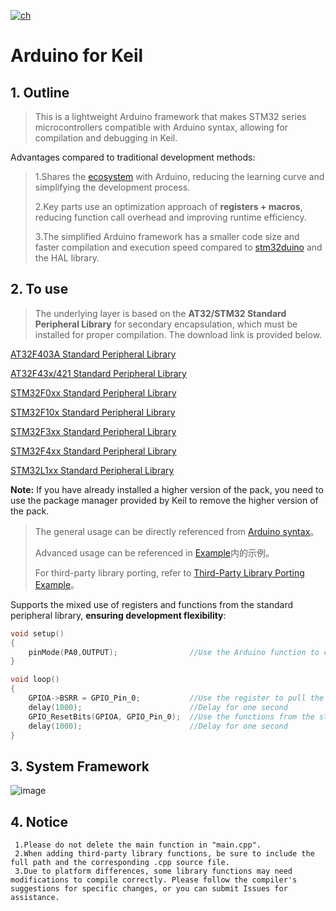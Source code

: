 [![ch](https://img.shields.io/badge/lang-en-red.svg)](https://github.com/jonatasemidio/multilanguage-readme-pattern/blob/master/README.md)

# Arduino for Keil
## 1. Outline
>This is a lightweight Arduino framework that makes STM32 series microcontrollers compatible with Arduino syntax, allowing for compilation and debugging in Keil.

Advantages compared to traditional development methods:
>
>   1.Shares the [ecosystem](https://github.com/topics/arduino-library) with Arduino, reducing the learning curve and simplifying the development process.
>
>   2.Key parts use an optimization approach of **registers + macros**, reducing function call overhead and improving runtime efficiency.
>
>   3.The simplified Arduino framework has a smaller code size and faster compilation and execution speed compared to [stm32duino](https://github.com/stm32duino) and the HAL library.

## 2. To use
>   The underlying layer is based on the **AT32/STM32 Standard Peripheral Library** for secondary encapsulation, which must be installed for proper compilation. The download link is provided below.

[AT32F403A Standard Peripheral Library](http://www.arterytek.com/download/Pack_Keil_AT32F4xx_CH_V1.3.4.zip)

[AT32F43x/421 Standard Peripheral Library](https://www.arterytek.com/download/PACK/Keil5_AT32MCU_AddOn_V2.1.7.zip)

[STM32F0xx Standard Peripheral Library](https://keilpack.azureedge.net/pack/Keil.STM32F0xx_DFP.1.0.1.pack)

[STM32F10x Standard Peripheral Library](https://keilpack.azureedge.net/pack/Keil.STM32F1xx_DFP.1.1.0.pack)

[STM32F3xx Standard Peripheral Library](https://keilpack.azureedge.net/pack/Keil.STM32F3xx_DFP.1.2.0.pack)

[STM32F4xx Standard Peripheral Library](https://keilpack.azureedge.net/pack/Keil.STM32F4xx_DFP.1.0.8.pack)

[STM32L1xx Standard Peripheral Library](https://keilpack.azureedge.net/pack/Keil.STM32L1xx_DFP.1.0.2.pack)

**Note:** If you have already installed a higher version of the pack, you need to use the package manager provided by Keil to remove the higher version of the pack.

>The general usage can be directly referenced from [Arduino syntax](https://www.arduino.cc/reference/en/)。
>
>Advanced usage can be referenced in [Example](https://github.com/FASTSHIFT/Arduino-For-Keil/tree/master/Example)内的示例。
>
>For third-party library porting, refer to [Third-Party Library Porting Example](https://github.com/FASTSHIFT/Arduino-For-Keil/blob/master/How%20to%20use%20Arduino%20library)。

Supports the mixed use of registers and functions from the standard peripheral library, **ensuring development flexibility**:
```C
void setup()
{
    pinMode(PA0,OUTPUT);                //Use the Arduino function to configure PA0 as an output mode
}

void loop()
{
    GPIOA->BSRR = GPIO_Pin_0;           //Use the register to pull the PA0 level high
    delay(1000);                        //Delay for one second
    GPIO_ResetBits(GPIOA, GPIO_Pin_0);  //Use the functions from the standard peripheral library to pull the PA0 level low
    delay(1000);                        //Delay for one second
}
```

## 3. System Framework
![image](https://github.com/FASTSHIFT/Arduino-For-Keil/blob/master/Framework.png)

## 4. Notice
     1.Please do not delete the main function in "main.cpp". 
     2.When adding third-party library functions, be sure to include the full path and the corresponding .cpp source file. 
     3.Due to platform differences, some library functions may need modifications to compile correctly. Please follow the compiler's suggestions for specific changes, or you can submit Issues for assistance.
